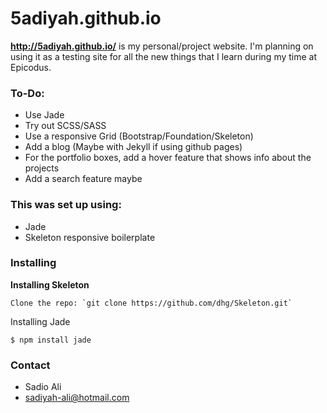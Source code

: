 5adiyah.github.io
======
**http://5adiyah.github.io/** is my personal/project website. I'm planning on using it as a testing site for all the new things that I learn during my time at Epicodus.

### To-Do:

- Use Jade
- Try out SCSS/SASS
- Use a responsive Grid (Bootstrap/Foundation/Skeleton)
- Add a blog (Maybe with Jekyll if using github pages)
- For the portfolio boxes, add a hover feature that shows info about the projects
- Add a search feature maybe

### This was set up using:
- Jade
- Skeleton responsive boilerplate

### Installing

**Installing Skeleton**

```
Clone the repo: `git clone https://github.com/dhg/Skeleton.git` 
```

Installing Jade

```
$ npm install jade
```

### Contact
- Sadio Ali
- sadiyah-ali@hotmail.com
